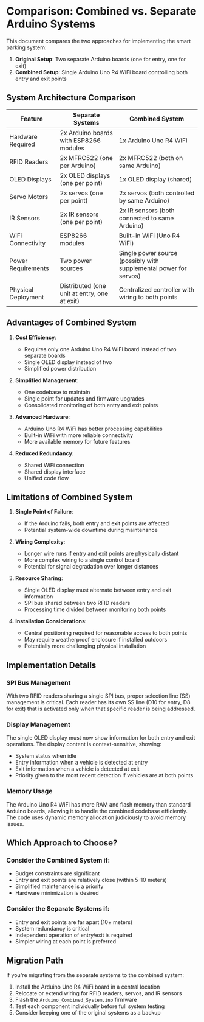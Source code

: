 # Comparison: Combined vs. Separate Arduino Systems

This document compares the two approaches for implementing the smart parking system:

1. **Original Setup**: Two separate Arduino boards (one for entry, one for exit)
2. **Combined Setup**: Single Arduino Uno R4 WiFi board controlling both entry and exit points

## System Architecture Comparison

| Feature | Separate Systems | Combined System |
|---------|-----------------|-----------------|
| Hardware Required | 2x Arduino boards with ESP8266 modules | 1x Arduino Uno R4 WiFi |
| RFID Readers | 2x MFRC522 (one per Arduino) | 2x MFRC522 (both on same Arduino) |
| OLED Displays | 2x OLED displays (one per point) | 1x OLED display (shared) |
| Servo Motors | 2x servos (one per point) | 2x servos (both controlled by same Arduino) |
| IR Sensors | 2x IR sensors (one per point) | 2x IR sensors (both connected to same Arduino) |
| WiFi Connectivity | ESP8266 modules | Built-in WiFi (Uno R4 WiFi) |
| Power Requirements | Two power sources | Single power source (possibly with supplemental power for servos) |
| Physical Deployment | Distributed (one unit at entry, one at exit) | Centralized controller with wiring to both points |

## Advantages of Combined System

1. **Cost Efficiency**: 
   - Requires only one Arduino Uno R4 WiFi board instead of two separate boards
   - Single OLED display instead of two
   - Simplified power distribution

2. **Simplified Management**:
   - One codebase to maintain
   - Single point for updates and firmware upgrades
   - Consolidated monitoring of both entry and exit points

3. **Advanced Hardware**:
   - Arduino Uno R4 WiFi has better processing capabilities
   - Built-in WiFi with more reliable connectivity
   - More available memory for future features

4. **Reduced Redundancy**:
   - Shared WiFi connection
   - Shared display interface
   - Unified code flow

## Limitations of Combined System

1. **Single Point of Failure**:
   - If the Arduino fails, both entry and exit points are affected
   - Potential system-wide downtime during maintenance

2. **Wiring Complexity**:
   - Longer wire runs if entry and exit points are physically distant
   - More complex wiring to a single control board
   - Potential for signal degradation over longer distances

3. **Resource Sharing**:
   - Single OLED display must alternate between entry and exit information
   - SPI bus shared between two RFID readers
   - Processing time divided between monitoring both points

4. **Installation Considerations**:
   - Central positioning required for reasonable access to both points
   - May require weatherproof enclosure if installed outdoors
   - Potentially more challenging physical installation

## Implementation Details

### SPI Bus Management

With two RFID readers sharing a single SPI bus, proper selection line (SS) management is critical. Each reader has its own SS line (D10 for entry, D8 for exit) that is activated only when that specific reader is being addressed.

### Display Management

The single OLED display must now show information for both entry and exit operations. The display content is context-sensitive, showing:
- System status when idle
- Entry information when a vehicle is detected at entry
- Exit information when a vehicle is detected at exit
- Priority given to the most recent detection if vehicles are at both points

### Memory Usage

The Arduino Uno R4 WiFi has more RAM and flash memory than standard Arduino boards, allowing it to handle the combined codebase efficiently. The code uses dynamic memory allocation judiciously to avoid memory issues.

## Which Approach to Choose?

### Consider the Combined System if:

- Budget constraints are significant
- Entry and exit points are relatively close (within 5-10 meters)
- Simplified maintenance is a priority
- Hardware minimization is desired

### Consider the Separate Systems if:

- Entry and exit points are far apart (10+ meters)
- System redundancy is critical
- Independent operation of entry/exit is required
- Simpler wiring at each point is preferred

## Migration Path

If you're migrating from the separate systems to the combined system:

1. Install the Arduino Uno R4 WiFi board in a central location
2. Relocate or extend wiring for RFID readers, servos, and IR sensors
3. Flash the `Arduino_Combined_System.ino` firmware
4. Test each component individually before full system testing
5. Consider keeping one of the original systems as a backup 